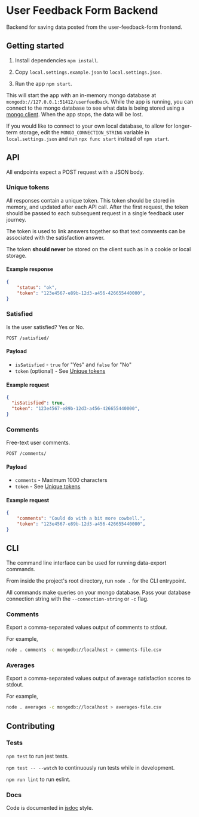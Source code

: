 # User Feedback Form Backend

Backend for saving data posted from the user-feedback-form frontend.

## Getting started

1. Install dependencies `npm install`.

2. Copy `local.settings.example.json` to `local.settings.json`.

3. Run the app `npm start`.

This will start the app with an in-memory mongo database at `mongodb://127.0.0.1:51412/userfeedback`.
While the app is running, you can connect to the mongo database to see what data is being stored using a [mongo client](https://docs.mongodb.com/manual/mongo/).
When the app stops, the data will be lost.

If you would like to connect to your own local database, to allow for longer-term storage, edit the `MONGO_CONNECTION_STRING` variable in `local.settings.json` and run `npx func start` instead of `npm start`.

## API

All endpoints expect a POST request with a JSON body.

### Unique tokens

All responses contain a unique token. This token should be stored in memory, and updated after each API call.
After the first request, the token should be passed to each subsequent request in a single feedback user journey.

The token is used to link answers together so that text comments can be associated with the satisfaction answer.

The token **should never** be stored on the client such as in a cookie or local storage.

#### Example response
```json
{
    "status": "ok",
    "token": "123e4567-e89b-12d3-a456-426655440000",
}
```

### Satisfied

Is the user satisfied? Yes or No.

`POST /satisfied/`

#### Payload

- `isSatisfied` - `true` for "Yes" and `false` for "No"
- `token` (optional) - See [Unique tokens](#unique-tokens)

#### Example request
```json
{
  "isSatisfied": true,
  "token": "123e4567-e89b-12d3-a456-426655440000",
}
```

### Comments

Free-text user comments.

`POST /comments/`

#### Payload

- `comments` - Maximum 1000 characters
- `token` - See [Unique tokens](#unique-tokens)

#### Example request
```json
{
    "comments": "Could do with a bit more cowbell.",
    "token": "123e4567-e89b-12d3-a456-426655440000",
}
```

## CLI

The command line interface can be used for running data-export commands.

From inside the project's root directory, run `node .` for the CLI entrypoint.

All commands make queries on your mongo database. Pass your database connection string with the `--connection-string`
or `-c` flag.

### Comments

Export a comma-separated values output of comments to stdout.

For example,
```sh
node . comments -c mongodb://localhost > comments-file.csv
```

### Averages

Export a comma-separated values output of average satisfaction scores to stdout.

For example,
```sh
node . averages -c mongodb://localhost > averages-file.csv
```

## Contributing

### Tests

`npm test` to run jest tests.

`npm test -- --watch` to continuously run tests while in development.

`npm run lint` to run eslint.

### Docs

Code is documented in [jsdoc](https://jsdoc.app/) style.
